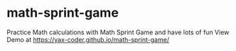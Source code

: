 # math-sprint-game
Practice Math calculations with Math Sprint Game and have lots of fun
View Demo at  https://yax-coder.github.io/math-sprint-game/
